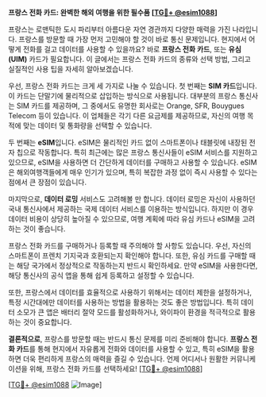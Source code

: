 **프랑스 전화 카드: 완벽한 해외 여행을 위한 필수품 [[TG💪+ @esim1088](https://t.me/s/esim1088)]**

프랑스는 로맨틱한 도시 파리부터 아름다운 자연 경관까지 다양한 매력을 가진 나라입니다. 프랑스를 방문할 때 가장 먼저 고민해야 할 것이 바로 통신 문제입니다. 현지에서 어떻게 전화를 걸고 데이터를 사용할 수 있을까요? 바로 **프랑스 전화 카드**, 또는 **유심(UIM)** 카드가 필요합니다. 이 글에서는 프랑스 전화 카드의 종류와 선택 방법, 그리고 실질적인 사용 팁을 자세히 알아보겠습니다.

우선, 프랑스 전화 카드는 크게 세 가지로 나눌 수 있습니다. 첫 번째는 **SIM 카드**입니다. 이 카드는 단말기에 물리적으로 삽입하는 방식으로 사용됩니다. 대부분의 프랑스 통신사는 SIM 카드를 제공하며, 그 중에서도 유명한 회사로는 Orange, SFR, Bouygues Telecom 등이 있습니다. 이 업체들은 각기 다른 요금제를 제공하므로, 자신의 여행 목적에 맞는 데이터 및 통화량을 선택할 수 있습니다.

두 번째는 **eSIM**입니다. eSIM은 물리적인 카드 없이 스마트폰이나 태블릿에 내장된 전자 칩으로 작동합니다. 특히 최근에는 많은 프랑스 통신사들이 eSIM 서비스를 지원하고 있으므로, eSIM을 사용하면 더 간단하게 데이터를 구매하고 사용할 수 있습니다. eSIM은 해외여행객들에게 매우 인기가 있으며, 특히 복잡한 과정 없이 즉시 사용할 수 있다는 점에서 큰 장점이 있습니다.

마지막으로, **데이터 로밍** 서비스도 고려해볼 만 합니다. 데이터 로밍은 자신이 사용하던 국내 통신사에서 제공하는 국제 데이터 서비스를 이용하는 방식입니다. 하지만 이 경우 데이터 비용이 상당히 높아질 수 있으므로, 여행 계획에 따라 유심 카드나 eSIM을 고려하는 것이 좋습니다.

프랑스 전화 카드를 구매하거나 등록할 때 주의해야 할 사항도 있습니다. 우선, 자신의 스마트폰이 프렌치 기지국과 호환되는지 확인해야 합니다. 또한, 유심 카드를 구매할 때는 해당 국가에서 정상적으로 작동하는지 반드시 확인하세요. 만약 eSIM을 사용한다면, 해당 통신사의 공식 앱을 통해 쉽게 등록하고 설정할 수 있습니다.

또한, 프랑스에서 데이터를 효율적으로 사용하기 위해서는 데이터 제한을 설정하거나, 특정 시간대에만 데이터를 사용하는 방법을 활용하는 것도 좋은 방법입니다. 특히 데이터 소모가 큰 앱은 배터리 절약 모드를 활성화하거나, 와이파이 환경을 적극적으로 활용하는 것이 중요합니다.

**결론적으로**, 프랑스를 방문할 때는 반드시 통신 문제를 미리 준비해야 합니다. **프랑스 전화 카드**를 통해 현지에서 자유롭게 전화와 데이터를 사용할 수 있고, 특히 eSIM을 활용하면 더욱 편리하게 프랑스의 매력을 즐길 수 있습니다. 언제 어디서나 원활한 커뮤니케이션을 위해, 프랑스 전화 카드를 선택하세요! [[TG💪+ @esim1088](https://t.me/s/esim1088)]

[[TG💪+ @esim1088](https://t.me/s/esim1088) ![Image](https://i.postimg.cc/Y0z9fWf4/image.png)]